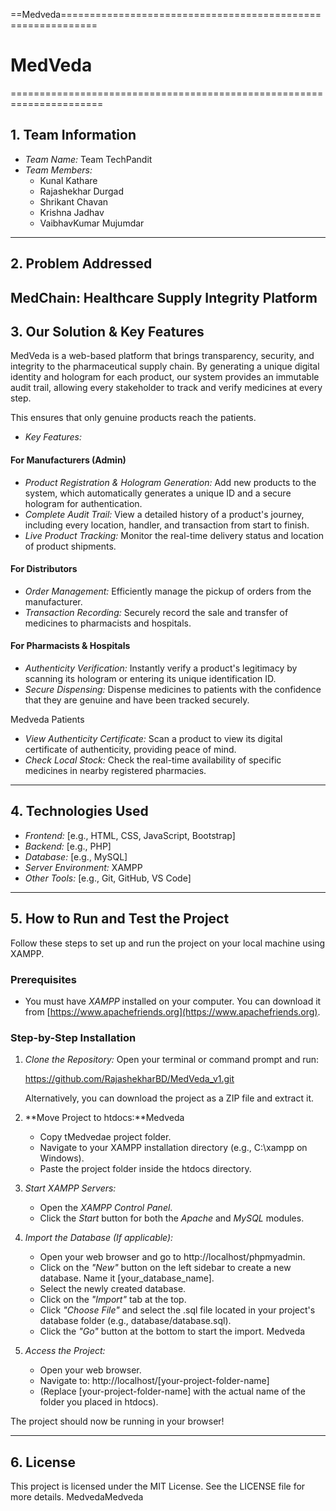 ==Medveda============================================================
# MedVeda
======================================================================

## 1. Team Information
* *Team Name:* Team TechPandit
* *Team Members:*
    * Kunal Kathare
    * Rajashekhar Durgad
    * Shrikant Chavan
    * Krishna Jadhav
    * VaibhavKumar Mujumdar

---

## 2. Problem Addressed
MedChain: Healthcare Supply Integrity Platform
---


## 3. Our Solution & Key Features
MedVeda is a web-based platform that brings transparency, security, and integrity to the pharmaceutical supply chain. By generating a unique digital identity and hologram for each product, our system provides an immutable audit trail, allowing every stakeholder to track and verify medicines at every step.

This ensures that only genuine products reach the patients.

* *Key Features:*

#### For Manufacturers (Admin)
* *Product Registration & Hologram Generation:* Add new products to the system, which automatically generates a unique ID and a secure hologram for authentication.
* *Complete Audit Trail:* View a detailed history of a product's journey, including every location, handler, and transaction from start to finish.
* *Live Product Tracking:* Monitor the real-time delivery status and location of product shipments.

#### For Distributors
* *Order Management:* Efficiently manage the pickup of orders from the manufacturer.
* *Transaction Recording:* Securely record the sale and transfer of medicines to pharmacists and hospitals.

#### For Pharmacists & Hospitals
* *Authenticity Verification:* Instantly verify a product's legitimacy by scanning its hologram or entering its unique identification ID.
* *Secure Dispensing:* Dispense medicines to patients with the confidence that they are genuine and have been tracked securely.

Medveda Patients
* *View Authenticity Certificate:* Scan a product to view its digital certificate of authenticity, providing peace of mind.
* *Check Local Stock:* Check the real-time availability of specific medicines in nearby registered pharmacies.

---

## 4. Technologies Used
* *Frontend:* [e.g., HTML, CSS, JavaScript, Bootstrap]
* *Backend:* [e.g., PHP]
* *Database:* [e.g., MySQL]
* *Server Environment:* XAMPP
* *Other Tools:* [e.g., Git, GitHub, VS Code]

---

## 5. How to Run and Test the Project
Follow these steps to set up and run the project on your local machine using XAMPP.

### Prerequisites
* You must have *XAMPP* installed on your computer. You can download it from [https://www.apachefriends.org](https://www.apachefriends.org).

### Step-by-Step Installation
1.  *Clone the Repository:*
    Open your terminal or command prompt and run:

      https://github.com/RajashekharBD/MedVeda_v1.git
    
    Alternatively, you can download the project as a ZIP file and extract it.

1.  **Move Project to htdocs:**Medveda
    * Copy tMedvedae project folder.
    * Navigate to your XAMPP installation directory (e.g., C:\xampp on Windows).
    * Paste the project folder inside the htdocs directory.

2.  *Start XAMPP Servers:*
    * Open the *XAMPP Control Panel*.
    * Click the *Start* button for both the *Apache* and *MySQL* modules.

3.  *Import the Database (If applicable):*
    * Open your web browser and go to http://localhost/phpmyadmin.
    * Click on the *"New"* button on the left sidebar to create a new database. Name it [your_database_name].
    * Select the newly created database.
    * Click on the *"Import"* tab at the top.
    * Click *"Choose File"* and select the .sql file located in your project's database folder (e.g., database/database.sql).
    * Click the *"Go"* button at the bottom to start the import.
Medveda
4.  *Access the Project:*
    * Open your web browser.
    * Navigate to: http://localhost/[your-project-folder-name]
    * (Replace [your-project-folder-name] with the actual name of the folder you placed in htdocs).

The project should now be running in your browser!

---

## 6. License
This project is licensed under the MIT License. See the LICENSE file for more details.
MedvedaMedveda
